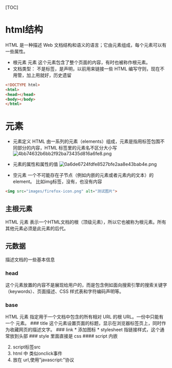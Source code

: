 
[TOC]

# html结构
HTML 是一种描述 Web 文档结构和语义的语言；它由元素组成，每个元素可以有一些属性。
* 根元素 <html> 元素 这个元素包含了整个页面的内容，有时也被称作根元素。
* 文档类型：<!DOCTYPE html> 不是标签，是声明，以前用来链接一些 HTML 编写守则，现在不用管，加上用就好，历史遗留
```html
<!DOCTYPE html>
<html>
<head></head>
<body></body>
</html>
```

# 元素
* 元素定义
HTML 由一系列的元素（elements）组成，元素是指用标签包围不同部分的内容，HTML 标签里的元素名不区分大小写
![4bb74632b6bb2f92ba73435d816a6fe8.png](evernotecid://0C31C67B-DB73-40A3-9A1A-E7CB36E4C703/appyinxiangcom/2718176/ENResource/p122)

* 元素的属性和属性的值
![0a6de6724fdfe8527bfe2aa8e43bab4e.png](evernotecid://0C31C67B-DB73-40A3-9A1A-E7CB36E4C703/appyinxiangcom/2718176/ENResource/p123)

* 空元素
一个不可能存在子节点（例如内嵌的元素或者元素内的文本）的element。
比如img标签，没有</img>，也没有内容
```html
<img src="images/firefox-icon.png" alt="测试图片">
```

## 主根元素
<html>	HTML <html> 元素 表示一个HTML文档的根（顶级元素），所以它也被称为根元素。所有其他元素必须是此元素的后代。

## 元数据
描述文档的一些基本信息
### head
这个元素放置的内容不是展现给用户的，而是包含例如面向搜索引擎的搜索关键字（keywords）、页面描述、CSS 样式表和字符编码声明等。
### base
<base> HTML <base> 元素 指定用于一个文档中包含的所有相对 URL 的根 URL。一份中只能有一个 <base> 元素。
### title
这个元素设置页面的标题，显示在浏览器标签页上，同时作为收藏网页的描述文字。
### link
* <link rel="dns-prefetch" href="//cbu01.alicdn.com”>
dns加速
* <link rel="shortcut icon" href="favicon.ico" type="image/x-icon"> 添加图标
* <link rel="stylesheet" href="my-css-file.css">
stylesheet 指链接样式，这个通常放到头部
### style
里面直接是 css
#### script
<script> 部分没必要非要放在文档头部；实际上，把它放在文档的尾部（在 </body>标签之前）是一个更好的选择，这样可以确保在加载脚本之前浏览器已经解析了HTML内容（如果脚本加载某个不存在的元素，浏览器会报错）。
您还可以选择将脚本放入<script>元素中，而不是指向外部脚本文件。
### meta
meta 标签用来添加元数据，元数据就是描述数据的数据
* <meta charset="utf-8"> — 这个元素指定了当前文档使用 UTF-8 字符编码 ，UTF-8 包括绝大多数人类已知语言的字符。基本上 UTF-8 可以处理任何文本内容，还可以避免以后出现某些问题，我们没有任何理由再选用其他编码。

* 作者和描述
许多<meta> 元素包含了name 和 content 特性：
name 指定了meta 元素的类型； 说明该元素包含了什么类型的信息。
content 指定了实际的元数据内容。
添加作者和描述，为了 seo，搜索引擎可能显示 description
```html
<meta name="author" content="Chris Mills">
<meta name="description" content="xxx">
```
 但是 keywork已经被搜索引擎忽略了，因为作弊者填充了大量关键词到keyword， 错误地引导搜索结果。
 
* 视觉视口：visual viewpost：用户通过屏幕真实看到的区域。
我们可以借助<meta>元素的viewport来帮助我们设置视口、缩放等，从而让移动端得到更好的展示效果。
```html
<meta name="viewport" content="width=device-width; initial-scale=1; maximum-scale=1; minimum-scale=1; user-scalable=no;">
```
* <meta http-equiv="X-UA-Compatible" content="IE=Edge">
#以上代码IE=edge告诉IE使用最新的引擎渲染网页
* <meta name="renderer" content="webkit”>
双核浏览器采用webkit

## 分区根元素
<body>	HTML body 元素表示文档的内容。document.body 属性提供了可以轻松访问文档的 body 元素的脚本。

## 语义化
- 正确的标签做正确的事情
- 页面内容结构化
- 无CSS样子时也容易阅读，便于阅读维护和理解
- 便于浏览器、搜索引擎解析。 利于爬虫标记、利于SEO
总之，HTML语义化是反对大篇幅使用无语义化的div+span+class，而鼓励使用HTML定义好的语义化标签，方便搜索引擎识别
语义化标签
```html
<header>
    <nav></nav>
</header>
<main>
<h1></h1>
<h2></h2>
</main>
<aside>
    <section>
        <header></header>
        <div></div>
    </section>
<aside>
<article></article>
<footer></footer>
```
* header 页头
* footer 页尾
* article 内容
* aside 旁边目录，菜单
* main
* nav
* section
* h1-h6
## 块元素
块元素内嵌在块元素里面通常会以新行开始
* div
* dd dl dt
* p
* ul ol li
## 行内元素
也叫内联元素 ，一个行内元素只占据它对应标签的边框所包含的空间
内联元素内嵌在块元素里面通常不会以新行开始，和块元素的内容在一行内显示
* <a> — a 是 "anchor" 
href 指hypertext reference
```html
<a href="https://www.mozilla.org/zh-CN/about/manifesto/">Mozilla 宣言</a>
```
* <br/>
* span

## 替换型标签
替换型元素是把文件的内容引入，替换掉自身位置的一类标签。有 src 属性，link 标签不是 src，是 href 所以不是替换型标签
### 图片和多媒体
音视频元素，video，audio的增加使得我们不需要在依赖外部的插件就可以往网页中加入音视频元素。
* <img>
* <audio>
* <video>

### 内嵌内容
* <iframe>

### script src

## 表单
HTML 提供了许多可一起使用的元素，这些元素能用来创建一个用户可以填写并提交到网站或应用程序的表单。详情请参阅 HTML 表单指南。

* <button>	HTML <button> 元素表示一个可点击的按钮，可以用在表单或文档其它需要使用简单标准按钮的地方。
* <datalist>	HTML <datalist>元素包含了一组<option>元素，这些元素表示其它表单控件可选值.	
* <form>	HTML <form> 元素表示了文档中的一个区域，此区域包含有交互控制元件，用来向 Web 服务器提交信息。
* <input>	HTML <input> 元素用于为基于Web的表单创建交互式控件，以便接受来自用户的数据; 可以使用各种类型的输入数据和控件小部件，具体取决于设备和user agent。
* <label>	HTML <label> 元素（标签）表示用户界面中某个元素的说明。
<select>	HTML <select> 元素表示一个控件，提供一个选项菜单：
<textarea>	HTML <textarea> 元素表示一个多行纯文本编辑控件。


# 语言
## 实体 entity
html 使用实体进行转义

```
space &nbsp;
&	&amp;
<	&lt;
>	&gt;
"	&quot;
```
## 命名空间

xmlns 属性



# 嵌入js脚本
1. <script></script>内嵌
2. script标签src
3. html 中 类似onclick事件
4. 放在 url,使用"javascript:"协议



